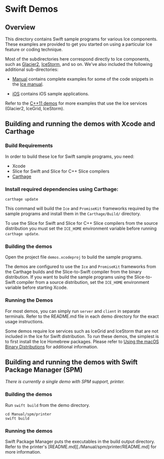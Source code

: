# Swift Demos

## Overview

This directory contains Swift sample programs for various Ice components. These
examples are provided to get you started on using a particular Ice feature or
coding technique.

Most of the subdirectories here correspond directly to Ice components, such as
[Glacier2](./Glacier2), [IceStorm](./IceStorm), and so on. We've also included the
following additional sub-directories:

- [Manual](./Manual) contains complete examples for some of the code snippets
in the [Ice manual][1].

- [iOS](./iOS) contains iOS sample applications.

Refer to the [C++11 demos](../cpp11) for more examples that use the Ice services
(Glacier2, IceGrid, IceStorm).

## Building and running the demos with Xcode and Carthage

### Build Requirements

In order to build these Ice for Swift sample programs, you need:
 * Xcode
 * Slice for Swift and Slice for C++ Slice compilers
 * [Carthage][2]

### Install required dependencies using Carthage:

```
carthage update
```

This command will build the `Ice` and `PromiseKit` frameworks required by the sample
programs and install them in the `Carthage/Build/` directory.

To use the Slice for Swift and Slice for C++ Slice compilers from the source distribution
you must set the `ICE_HOME` environment variable before running `carthage update`.

### Building the demos

Open the project file `demos.xcodeproj` to build the sample programs.

The demos are configured to use the `Ice` and `PromiseKit` frameworks from the Carthage
builds and the Slice-to-Swift compiler from the binary distribution.
If you want to build the sample programs using the Slice-to-Swift compiler from a source 
distribution, set the `ICE_HOME` environment variable before starting Xcode.

### Running the Demos

For most demos, you can simply run `server` and `client` in separate terminals.
Refer to the README.md file in each demo directory for the exact usage instructions.

Some demos require Ice services such as IceGrid and IceStorm that are not
included in the Ice for Swift distribution. To run these demos, the simplest
is to first install the Ice Homebrew packages. Please refer to
[Using the macOS Binary Distributions][3] for additional information.

## Building and running the demos with Swift Package Manager (SPM)

*There is currently a single demo with SPM support, printer.*

### Building the demos

Run `swift build` from the demo directory.

```
cd Manual/spm/printer
swift build
```

### Running the demos

Swift Package Manager puts the executables in the build output directory. Refer to
the printer's [README.md][./Manual/spm/printer/README.md] for more information.

[1]: https://doc.zeroc.com/display/IceSwift/Ice+Manual
[2]: https://github.com/Carthage/Carthage
[3]: https://doc.zeroc.com/display/Rel/Using+the+macOS+Binary+Distribution+for+Ice+3.7.2
